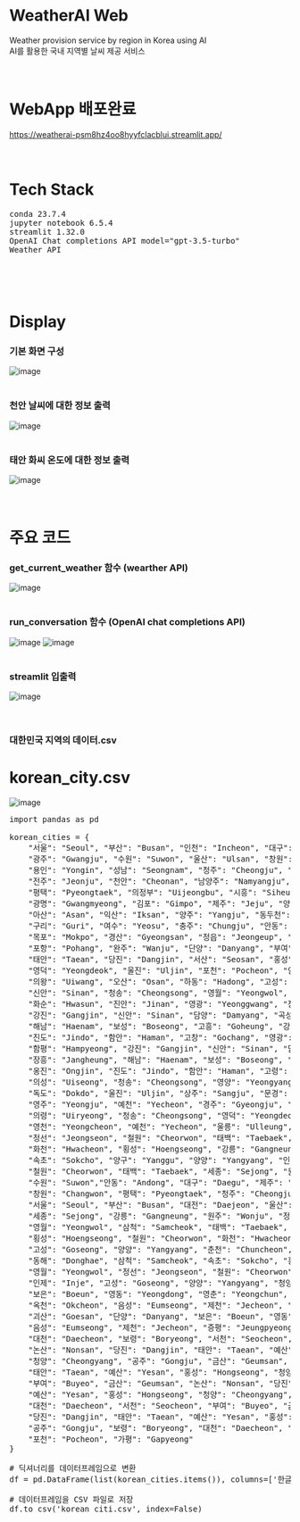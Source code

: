 # WeatherAI Web
Weather provision service by region in Korea using AI<br>
AI를 활용한 국내 지역별 날씨 제공 서비스
<br>
<br>
<br>

# WebApp 배포완료
https://weatherai-psm8hz4oo8hyyfclacblui.streamlit.app/
<br>
<br>
<br>


# Tech Stack
<pre>
conda 23.7.4
jupyter notebook 6.5.4
streamlit 1.32.0
OpenAI Chat completions API model="gpt-3.5-turbo"
Weather API
</pre>
<br>
<br>
<br>

# Display
### 기본 화면 구성
![image](https://github.com/dlwnsgur9242/WeatherAI/assets/90494150/8f2517c9-cb33-422c-8ceb-68c9f45be5c9)
<br>
<br>

### 천안 날씨에 대한 정보 출력
![image](https://github.com/dlwnsgur9242/WeatherAI/assets/90494150/5e4f2ef0-fbda-4c06-b555-0fb9980d18e3)
<br>
<br>

### 태안 화씨 온도에 대한 정보 출력
![image](https://github.com/dlwnsgur9242/WeatherAI/assets/90494150/d397d24f-7671-452c-97c2-8e41cef8c2e9)
<br>
<br>
<br>

# 주요 코드
### get_current_weather 함수 (wearther API)
![image](https://github.com/dlwnsgur9242/WeatherAI/assets/90494150/7d78624b-80e3-48fd-a88e-c0931e095c1e)
<br>
<br>


### run_conversation 함수 (OpenAI chat completions API)
![image](https://github.com/dlwnsgur9242/WeatherAI/assets/90494150/e8a6f87b-21e1-48e9-adc2-181109e221df)
![image](https://github.com/dlwnsgur9242/WeatherAI/assets/90494150/d99bfc8a-5d10-4355-9e9a-9487732e1065)
<br>
<br>


### streamlit 입출력
![image](https://github.com/dlwnsgur9242/WeatherAI/assets/90494150/bfe1adb1-3011-4407-9e18-d524edd9678f)
<br>
<br>
<br>

### 대한민국 지역의 데이터.csv
# korean_city.csv
![image](https://github.com/dlwnsgur9242/WeatherAI/assets/90494150/25693f4c-4cfc-448a-8b45-7d59f63f8ce4)
<br>
<pre>
import pandas as pd

korean_cities = {
    "서울": "Seoul", "부산": "Busan", "인천": "Incheon", "대구": "Daegu", "대전": "Daejeon",
    "광주": "Gwangju", "수원": "Suwon", "울산": "Ulsan", "창원": "Changwon", "고양": "Goyang",
    "용인": "Yongin", "성남": "Seongnam", "청주": "Cheongju", "안산": "Ansan", "안양": "Anyang",
    "전주": "Jeonju", "천안": "Cheonan", "남양주": "Namyangju", "화성": "Hwaseong", "파주": "Paju",
    "평택": "Pyeongtaek", "의정부": "Uijeongbu", "시흥": "Siheung", "김해": "Gimhae", "구미": "Gumi",
    "광명": "Gwangmyeong", "김포": "Gimpo", "제주": "Jeju", "양산": "Yangsan", "나주": "Naju",
    "아산": "Asan", "익산": "Iksan", "양주": "Yangju", "동두천": "Dongducheon", "이천": "Icheon",
    "구리": "Guri", "여수": "Yeosu", "충주": "Chungju", "안동": "Andong", "김천": "Gimcheon",
    "목포": "Mokpo", "경산": "Gyeongsan", "정읍": "Jeongeup", "거제": "Geoje", "진주": "Jinju",
    "포항": "Pohang", "완주": "Wanju", "단양": "Danyang", "부여": "Buyeo", "보령": "Boryeong",
    "태안": "Taean", "당진": "Dangjin", "서산": "Seosan", "홍성": "Hongseong", "청양": "Cheongyang",
    "영덕": "Yeongdeok", "울진": "Uljin", "포천": "Pocheon", "양평": "Yangpyeong", "하남": "Hanam",
    "의왕": "Uiwang", "오산": "Osan", "하동": "Hadong", "고성": "Goseong", "영암": "Yeongam",
    "신안": "Sinan", "청송": "Cheongsong", "영월": "Yeongwol", "고창": "Gochang", "무주": "Muju",
    "화순": "Hwasun", "진안": "Jinan", "영광": "Yeonggwang", "장성": "Jangseong", "함평": "Hampyeong",
    "강진": "Gangjin", "신안": "Sinan", "담양": "Damyang", "곡성": "Gokseong", "장흥": "Jangheung",
    "해남": "Haenam", "보성": "Boseong", "고흥": "Goheung", "강화": "Ganghwa", "옹진": "Ongjin",
    "진도": "Jindo", "함안": "Haman", "고창": "Gochang", "영광": "Yeonggwang", "장성": "Jangseong",
    "함평": "Hampyeong", "강진": "Gangjin", "신안": "Sinan", "담양": "Damyang", "곡성": "Gokseong",
    "장흥": "Jangheung", "해남": "Haenam", "보성": "Boseong", "고흥": "Goheung", "강화": "Ganghwa",
    "옹진": "Ongjin", "진도": "Jindo", "함안": "Haman", "고령": "Goryeong", "성주": "Seongju",
    "의성": "Uiseong", "청송": "Cheongsong", "영양": "Yeongyang", "영덕": "Yeongdeok", "울릉": "Ulleung",
    "독도": "Dokdo", "울진": "Uljin", "상주": "Sangju", "문경": "Mungyeong", "안동": "Andong",
    "영주": "Yeongju", "예천": "Yecheon", "경주": "Gyeongju", "청도": "Cheongdo", "군위": "Gunwi",
    "의령": "Uiryeong", "청송": "Cheongsong", "영덕": "Yeongdeok", "영양": "Yeongyang", "영주": "Yeongju",
    "영천": "Yeongcheon", "예천": "Yecheon", "울릉": "Ulleung", "울진": "Uljin", "인제": "Inje",
    "정선": "Jeongseon", "철원": "Cheorwon", "태백": "Taebaek", "평창": "Pyeongchang", "홍천": "Hongcheon",
    "화천": "Hwacheon", "횡성": "Hoengseong", "강릉": "Gangneung", "동해": "Donghae", "삼척": "Samcheok",
    "속초": "Sokcho", "양구": "Yanggu", "양양": "Yangyang", "인제": "Inje", "정선": "Jeongseon",
    "철원": "Cheorwon", "태백": "Taebaek", "세종": "Sejong", "원주": "Wonju", "춘천": "Chuncheon", "천안": "Cheonan",
    "수원": "Suwon","안동": "Andong", "대구": "Daegu", "제주": "Jeju", "포항": "Pohang", "광주": "Gwangju",
    "창원": "Changwon", "평택": "Pyeongtaek", "청주": "Cheongju", "안산": "Ansan", "양산": "Yangsan",
    "서울": "Seoul", "부산": "Busan", "대전": "Daejeon", "울산": "Ulsan", "인천": "Incheon",
    "세종": "Sejong", "강릉": "Gangneung", "원주": "Wonju", "정선": "Jeongseon", "동해": "Donghae",
    "영월": "Yeongwol", "삼척": "Samcheok", "태백": "Taebaek", "속초": "Sokcho", "홍천": "Hongcheon",
    "횡성": "Hoengseong", "철원": "Cheorwon", "화천": "Hwacheon", "양구": "Yanggu", "인제": "Inje",
    "고성": "Goseong", "양양": "Yangyang", "춘천": "Chuncheon", "원주": "Wonju", "강릉": "Gangneung",
    "동해": "Donghae", "삼척": "Samcheok", "속초": "Sokcho", "홍천": "Hongcheon", "횡성": "Hoengseong",
    "영월": "Yeongwol", "정선": "Jeongseon", "철원": "Cheorwon", "화천": "Hwacheon", "양구": "Yanggu",
    "인제": "Inje", "고성": "Goseong", "양양": "Yangyang", "청양": "Cheongyang", "단양": "Danyang",
    "보은": "Boeun", "영동": "Yeongdong", "영춘": "Yeongchun", "영동": "Yeongdong", "보은": "Boeun",
    "옥천": "Okcheon", "음성": "Eumseong", "제천": "Jecheon", "증평": "Jeungpyeong", "진천": "Jincheon",
    "괴산": "Goesan", "단양": "Danyang", "보은": "Boeun", "영동": "Yeongdong", "옥천": "Okcheon",
    "음성": "Eumseong", "제천": "Jecheon", "증평": "Jeungpyeong", "진천": "Jincheon", "괴산": "Goesan",
    "대천": "Daecheon", "보령": "Boryeong", "서천": "Seocheon", "부여": "Buyeo", "금산": "Geumsan",
    "논산": "Nonsan", "당진": "Dangjin", "태안": "Taean", "예산": "Yesan", "홍성": "Hongseong",
    "청양": "Cheongyang", "공주": "Gongju", "금산": "Geumsan", "논산": "Nonsan", "당진": "Dangjin",
    "태안": "Taean", "예산": "Yesan", "홍성": "Hongseong", "청양": "Cheongyang", "공주": "Gongju",
    "부여": "Buyeo", "금산": "Geumsan", "논산": "Nonsan", "당진": "Dangjin", "태안": "Taean",
    "예산": "Yesan", "홍성": "Hongseong", "청양": "Cheongyang", "공주": "Gongju", "보령": "Boryeong",
    "대천": "Daecheon", "서천": "Seocheon", "부여": "Buyeo", "금산": "Geumsan", "논산": "Nonsan",
    "당진": "Dangjin", "태안": "Taean", "예산": "Yesan", "홍성": "Hongseong", "청양": "Cheongyang",
    "공주": "Gongju", "보령": "Boryeong", "대천": "Daecheon", "서천": "Seocheon", "연천": "Yeoncheon",
    "포천": "Pocheon", "가평": "Gapyeong"
}

# 딕셔너리를 데이터프레임으로 변환
df = pd.DataFrame(list(korean_cities.items()), columns=['한글 도시 이름', '영어 도시 이름'])

# 데이터프레임을 CSV 파일로 저장
df.to_csv('korean_citi.csv', index=False)
</pre>
